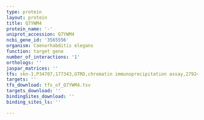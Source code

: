 ```yaml
---
type: protein
layout: protein
title: Q7YWM4
protein_name: '-'
uniprot_accession: Q7YWM4
ncbi_gene_id: '3565556'
organism: Caenorhabditis elegans
function: target gene
number_of_interactions: '1'
orthologs: ''
jaspar_matrices: ''
tfs: skn-1,P34707,177343,GTRD,chromatin immunoprecipitation assay,27924024%5Buid%5D,No
targets: ''
tfs_download: tfs_of_Q7YWM4.tsv
targets_download: ''
bindingSites_download: ''
binding_sites_ls: ''

---
```

